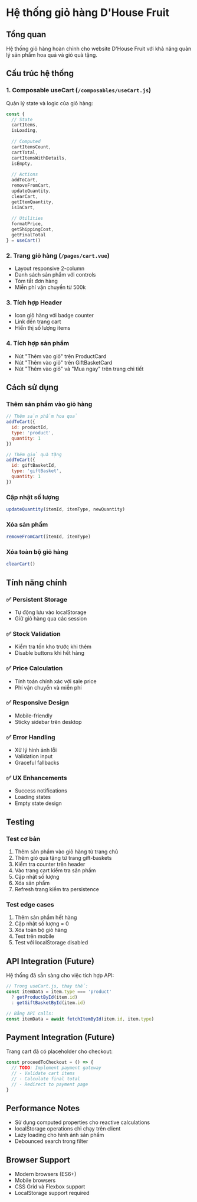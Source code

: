 # Hệ thống giỏ hàng D'House Fruit

## Tổng quan
Hệ thống giỏ hàng hoàn chỉnh cho website D'House Fruit với khả năng quản lý sản phẩm hoa quả và giỏ quà tặng.

## Cấu trúc hệ thống

### 1. Composable useCart (`/composables/useCart.js`)
Quản lý state và logic của giỏ hàng:

```javascript
const {
  // State
  cartItems,
  isLoading,
  
  // Computed
  cartItemsCount,
  cartTotal,
  cartItemsWithDetails,
  isEmpty,
  
  // Actions
  addToCart,
  removeFromCart,
  updateQuantity,
  clearCart,
  getItemQuantity,
  isInCart,
  
  // Utilities
  formatPrice,
  getShippingCost,
  getFinalTotal
} = useCart()
```

### 2. Trang giỏ hàng (`/pages/cart.vue`)
- Layout responsive 2-column
- Danh sách sản phẩm với controls
- Tóm tắt đơn hàng
- Miễn phí vận chuyển từ 500k

### 3. Tích hợp Header
- Icon giỏ hàng với badge counter
- Link đến trang cart
- Hiển thị số lượng items

### 4. Tích hợp sản phẩm
- Nút "Thêm vào giỏ" trên ProductCard
- Nút "Thêm vào giỏ" trên GiftBasketCard
- Nút "Thêm vào giỏ" và "Mua ngay" trên trang chi tiết

## Cách sử dụng

### Thêm sản phẩm vào giỏ hàng
```javascript
// Thêm sản phẩm hoa quả
addToCart({
  id: productId,
  type: 'product',
  quantity: 1
})

// Thêm giỏ quà tặng
addToCart({
  id: giftBasketId,
  type: 'giftBasket',
  quantity: 1
})
```

### Cập nhật số lượng
```javascript
updateQuantity(itemId, itemType, newQuantity)
```

### Xóa sản phẩm
```javascript
removeFromCart(itemId, itemType)
```

### Xóa toàn bộ giỏ hàng
```javascript
clearCart()
```

## Tính năng chính

### ✅ Persistent Storage
- Tự động lưu vào localStorage
- Giữ giỏ hàng qua các session

### ✅ Stock Validation
- Kiểm tra tồn kho trước khi thêm
- Disable buttons khi hết hàng

### ✅ Price Calculation
- Tính toán chính xác với sale price
- Phí vận chuyển và miễn phí

### ✅ Responsive Design
- Mobile-friendly
- Sticky sidebar trên desktop

### ✅ Error Handling
- Xử lý hình ảnh lỗi
- Validation input
- Graceful fallbacks

### ✅ UX Enhancements
- Success notifications
- Loading states
- Empty state design

## Testing

### Test cơ bản
1. Thêm sản phẩm vào giỏ hàng từ trang chủ
2. Thêm giỏ quà tặng từ trang gift-baskets
3. Kiểm tra counter trên header
4. Vào trang cart kiểm tra sản phẩm
5. Cập nhật số lượng
6. Xóa sản phẩm
7. Refresh trang kiểm tra persistence

### Test edge cases
1. Thêm sản phẩm hết hàng
2. Cập nhật số lượng = 0
3. Xóa toàn bộ giỏ hàng
4. Test trên mobile
5. Test với localStorage disabled

## API Integration (Future)
Hệ thống đã sẵn sàng cho việc tích hợp API:

```javascript
// Trong useCart.js, thay thế:
const itemData = item.type === 'product' 
  ? getProductById(item.id) 
  : getGiftBasketById(item.id)

// Bằng API calls:
const itemData = await fetchItemById(item.id, item.type)
```

## Payment Integration (Future)
Trang cart đã có placeholder cho checkout:

```javascript
const proceedToCheckout = () => {
  // TODO: Implement payment gateway
  // - Validate cart items
  // - Calculate final total
  // - Redirect to payment page
}
```

## Performance Notes
- Sử dụng computed properties cho reactive calculations
- localStorage operations chỉ chạy trên client
- Lazy loading cho hình ảnh sản phẩm
- Debounced search trong filter

## Browser Support
- Modern browsers (ES6+)
- Mobile browsers
- CSS Grid và Flexbox support
- LocalStorage support required

